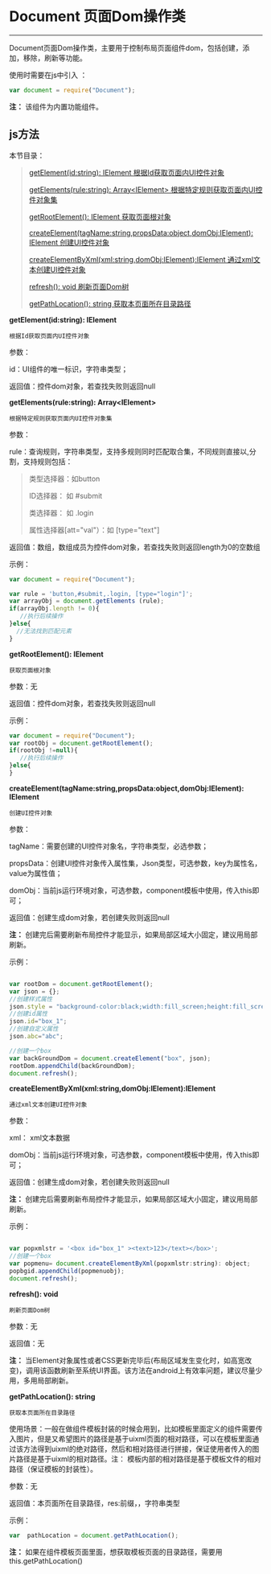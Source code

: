 # Document 页面Dom操作类

----------

Document页面Dom操作类，主要用于控制布局页面组件dom，包括创建，添加，移除，刷新等功能。


使用时需要在js中引入 ：

```javascript
var document = require("Document"); 
```

**注：** 该组件为内置功能组件。

<h2 id="cid_1">js方法</h2>  

本节目录：

>[ getElement(id:string): IElement  根据Id获取页面内UI控件对象 ](#ff_0)
> 
> [ getElements(rule:string): Array&lt;IElement&gt;  根据特定规则获取页面内UI控件对象集 ](#ff_1)
> 
>[ getRootElement(): IElement  获取页面根对象  ](#ff_2)
> 
> [createElement(tagName:string,propsData:object,domObj:IElement): IElement  创建UI控件对象 ](#ff_3)
> 
> [createElementByXml(xml:string,domObj:IElement):IElement  通过xml文本创建UI控件对象  ](#ff_4)
> 
>[ refresh(): void  刷新页面Dom树  ](#ff_5)
> 
>[ getPathLocation(): string  获取本页面所在目录路径  ](#ff_6)




<span id="ff_0">**getElement(id:string): IElement**</span>  

<code>根据Id获取页面内UI控件对象</code>  

参数：  

id：UI组件的唯一标识，字符串类型；

返回值：控件dom对象，若查找失败则返回null


<span id="ff_1">**getElements(rule:string): Array&lt;IElement&gt;**</span>  

<code>根据特定规则获取页面内UI控件对象集</code>

参数：  

rule：查询规则，字符串类型，支持多规则同时匹配取合集，不同规则直接以,分割，支持规则包括：  

> 类型选择器：如button
> 
> ID选择器： 如 #submit
> 
> 类选择器： 如 .login
> 
> 属性选择器[att="val"）：如 [type="text"]
 
返回值：数组，数组成员为控件dom对象，若查找失败则返回length为0的空数组  


示例：

```javascript
var document = require("Document");  

var rule = 'button,#submit,.login, [type="login"]';
var arrayObj = document.getElements (rule);
if(arrayObj.length != 0){
   //执行后续操作
}else{
  //无法找到匹配元素
}

```


<span id="ff_2">**getRootElement(): IElement**</span>  

<code>获取页面根对象</code>   

参数：无  

返回值：控件dom对象，若查找失败则返回null

示例：

```javascript
var document = require("Document");
var rootObj = document.getRootElement();
if(rootObj !=null){
   //执行后续操作
}else{
}
```


<span id="ff_3">**createElement(tagName:string,propsData:object,domObj:IElement): IElement**</span>  

<code>创建UI控件对象</code>  

参数：  

tagName：需要创建的UI控件对象名，字符串类型，必选参数；  

propsData：创建UI控件对象传入属性集，Json类型，可选参数，key为属性名，value为属性值；  

domObj：当前js运行环境对象，可选参数，component模板中使用，传入this即可；  

返回值：创建生成dom对象，若创建失败则返回null


**注：**  创建完后需要刷新布局控件才能显示，如果局部区域大小固定，建议用局部刷新。

示例：

```javascript

var rootDom = document.getRootElement();
var json = {};
//创建样式属性
json.style = "background-color:black;width:fill_screen;height:fill_screen;position:absolute;top:0;left:0;opacity:0.5";
//创建id属性
json.id="box_1";
//创建自定义属性
json.abc="abc";

//创建一个box
var backGroundDom = document.createElement("box", json);
rootDom.appendChild(backGroundDom);
document.refresh();
```





<span id="ff_4">**createElementByXml(xml:string,domObj:IElement):IElement**</span>  

<code>通过xml文本创建UI控件对象</code> 

参数：  

xml： xml文本数据  

domObj：当前js运行环境对象，可选参数，component模板中使用，传入this即可；

返回值：创建生成dom对象，若创建失败则返回null


**注：**  创建完后需要刷新布局控件才能显示，如果局部区域大小固定，建议用局部刷新。

示例：

```javascript

var popxmlstr = '<box id="box_1" ><text>123</text></box>';
//创建一个box
var popmenu= document.createElementByXml(popxmlstr:string): object;
popbgid.appendChild(popmenuobj);  
document.refresh();
```


<span id="ff_5">**refresh(): void**</span>  

<code>刷新页面Dom树</code> 

参数：无  

返回值：无  

**注：**  当Element对象属性或者CSS更新完毕后(布局区域发生变化时，如高宽改变)，调用该函数刷新至系统UI界面。该方法在android上有效率问题，建议尽量少用，多用局部刷新。



<span id="ff_6">**getPathLocation(): string**</span>  

<code>获取本页面所在目录路径</code>  

使用场景：一般在做组件模板封装的时候会用到，比如模板里面定义的组件需要传入图片，但是又希望图片的路径是基于uixml页面的相对路径，可以在模板里面通过该方法得到uixml的绝对路径，然后和相对路径进行拼接，保证使用者传入的图片路径是基于uixml的相对路径。注： 模板内部的相对路径是基于模板文件的相对路径（保证模板的封装性）。

参数：无  

返回值：本页面所在目录路径，res:前缀，，字符串类型

示例：  

```javascript
var  pathLocation = document.getPathLocation();
```

**注：**  如果在组件模板页面里面，想获取模板页面的目录路径，需要用this.getPathLocation()
